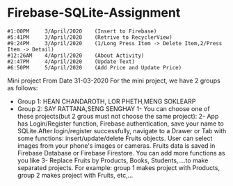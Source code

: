 # Firebase-SQLite-Assignment
	#1:00PM		3/April/2020	(Insert to Firebase)
	#5:41PM		3/April/2020	(Retrive to RecyclerView)
	#9:24PM		3/April/2020	(1/Long Press Item -> Delete Item,2/Press Item -> Detail)
	#12:26AM	4/April/2020	(About Activity)
	#2:47PM 	4/April/2020	(Update Text)
	#6:50PM 	5/April/2020	(Add Price and Update Price)
	
Mini project From Date 31-03-2020 For the mini project, we have 2 groups as follows:
- Group 1: HEAN CHANDAROTH, LOR PHETH,MENG SOKLEARP
- Group 2: SAY RATTANA,SENG SENGHAY
1- You can choose one of these projects(but 2 grous must not choose the same project):
2- App has Login/Register function, Firebase authentication, save your name to SQLite.After login/register successfully, navigate to a Drawer or Tab with some functions: insert/update/delete Fruits objects.
User can select images from your phone's images or cameras. Fruits data is saved in Firebase Database or Firebase Firestore. You can add more functions as you like
3- Replace Fruits by Products, Books, Students,....to make separated projects. For example: group 1 makes project with Products, group 2 makes project with Fruits, etc,...
	
